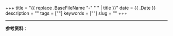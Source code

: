 +++
title = "{{ replace .BaseFileName "-" " " | title }}"
date = {{ .Date }}
description = ""
tags = [""]
keywords = [""]
slug = ""
+++

---

**参考资料**：
